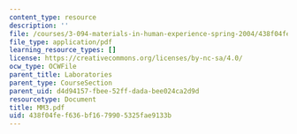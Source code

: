```yaml
---
content_type: resource
description: ''
file: /courses/3-094-materials-in-human-experience-spring-2004/438f04fef636bf1679905325fae9133b_MM3.pdf
file_type: application/pdf
learning_resource_types: []
license: https://creativecommons.org/licenses/by-nc-sa/4.0/
ocw_type: OCWFile
parent_title: Laboratories
parent_type: CourseSection
parent_uid: d4d94157-fbee-52ff-dada-bee024ca2d9d
resourcetype: Document
title: MM3.pdf
uid: 438f04fe-f636-bf16-7990-5325fae9133b
---
```

